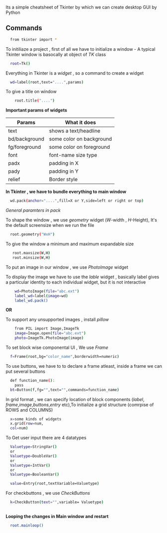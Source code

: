 
Its a simple cheatsheet of Tkinter by which we can create desktop GUI by Python


## Commands

```bash
  from tkinter import *
```
To initiliaze a project , first of all we have to initialize a window - 
A typical Tkinter window is basocally at object of *TK* class

```bash
  root=Tk()
```
Everything in Tkinter is a *widget* , so a command to create a widget

```bash
  wd=label(root,text="....",params)
```

To give a title on window
```bash
    root.title("....")
```
**Important params of widgets**

| Params  | What it does |
| ------------- | ------------- |
| text  | shows a text/headline  |
| bd/background  | some color on background  |
| fg/foreground  | some color on foreground  |
| font  | font-name size type  |
| padx | padding in X  |
| pady | padding in Y  |
| relief | Border style  |

**In Tkinter , we have to bundle everything to main window**

```bash
  wd.pack(anchor="....",fill=X or Y,side=left or right or top)
```
*General paramters in pack*

To shape the window , we use *geometry* widget (*W*-width , *H*-Height), It's the default screensize when we run the file

```bash
  root.geometry("WxH")
```
To give the window a minimum and maximum expandable size

```bash
   root.maxsize(W,H)
   root.minsize(W,H)
```

To put an image in our window , we use *PhotoImage* widget

To display the image we have to use the *lable* widget , basically label gives a particular identity to each individual widget, but it is not interactive

```bash
    wd=PhotoImage(file="abc.ext")
    label_wd=label(image=wd)
    label_wd.pack()
```

**OR**

To support any unsupported images , install *pillow*

```bash
    from PIL import Image,ImageTk
    image=Image.open(file="abc.ext")
    photo=ImageTk.PhotoImage(image)
```

To set block wise componental UI , We use *Frame*

```bash
  f=Frame(root,bg="color_name",borderwidth=numeric)
```

To use buttons, we have to to declare a frame atleast, inside a frame we can put several buttons

```bash
  def function_name():
    pass
  bt=Button(f,fg="",text="",commands=function_name)
```

In grid format , we can specify location of block components (*label*, *frame*,*image*,*buttons*,*entry* etc),To initialize a grid structure (comrpise of ROWS and COLUMNS)


```bash
  x=some kinds of widgets
  x.grid(row=num,
  col=num)
```

To Get user input there are 4 datatypes

```bash
  Valuetype=StringVar()
  or
  Valuetype=DoubleVar()
  or
  Valuetype=IntVar()
  or
  Valuetype=BooleanVar()

  value=Entry(root,textVariable=Valuetype)
```

For checkbuttons , we use *CheckButtons*

```bash
  k=CheckButton(text="",variable= Valuetype)
```

##

**Looping the changes in Main window and restart**

```bash
  root.mainloop()
```
